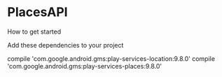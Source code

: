 # PlacesAPI

How to get started

Add these dependencies to your project


compile 'com.google.android.gms:play-services-location:9.8.0'
compile 'com.google.android.gms:play-services-places:9.8.0'
